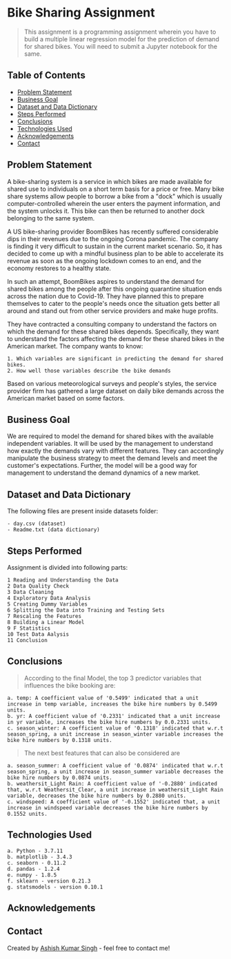 # Bike Sharing Assignment
> This assignment is a programming assignment wherein you have to build a multiple linear regression model for the prediction of demand for shared bikes. You will need to submit a Jupyter notebook for the same. 

## Table of Contents
* [Problem Statement](#problem-statement)
* [Business Goal](#business-goal)
* [Dataset and Data Dictionary](#dataset-and-data-dictionary)
* [Steps Performed](#steps-performed)
* [Conclusions](#conclusions)
* [Technologies Used](#technologies-used)
* [Acknowledgements](#acknowledgements)
* [Contact](#contact)

<!-- You can include any other section that is pertinent to your problem -->

## Problem Statement
A bike-sharing system is a service in which bikes are made available for shared use to individuals on a short term basis for a price or free. Many bike share systems allow people to borrow a bike from a "dock" which is usually computer-controlled wherein the user enters the payment information, and the system unlocks it. This bike can then be returned to another dock belonging to the same system.

A US bike-sharing provider BoomBikes has recently suffered considerable dips in their revenues due to the ongoing Corona pandemic. The company is finding it very difficult to sustain in the current market scenario. So, it has decided to come up with a mindful business plan to be able to accelerate its revenue as soon as the ongoing lockdown comes to an end, and the economy restores to a healthy state. 

In such an attempt, BoomBikes aspires to understand the demand for shared bikes among the people after this ongoing quarantine situation ends across the nation due to Covid-19. They have planned this to prepare themselves to cater to the people's needs once the situation gets better all around and stand out from other service providers and make huge profits.

They have contracted a consulting company to understand the factors on which the demand for these shared bikes depends. Specifically, they want to understand the factors affecting the demand for these shared bikes in the American market. The company wants to know:

    1. Which variables are significant in predicting the demand for shared bikes.
    2. How well those variables describe the bike demands
	
Based on various meteorological surveys and people's styles, the service provider firm has gathered a large dataset on daily bike demands across the American market based on some factors. 

<!-- You don't have to answer all the questions - just the ones relevant to your project. -->

## Business Goal
We are required to model the demand for shared bikes with the available independent variables. It will be used by the management to understand how exactly the demands vary with different features. They can accordingly manipulate the business strategy to meet the demand levels and meet the customer's expectations. Further, the model will be a good way for management to understand the demand dynamics of a new market.

## Dataset and Data Dictionary
The following files are present inside datasets folder:

    - day.csv (dataset)
    - Readme.txt (data dictionary)

## Steps Performed
Assignment is divided into following parts:

	1 Reading and Understanding the Data
	2 Data Quality Check
	3 Data Cleaning
	4 Exploratory Data Analysis
	5 Creating Dummy Variables
	6 Splitting the Data into Training and Testing Sets
	7 Rescaling the Features
	8 Building a Linear Model
	9 F Statistics
	10 Test Data Aalysis
	11 Conclusion

## Conclusions
> According to the final Model, the top 3 predictor variables that influences the bike booking are:
	
	a. temp: A coefficient value of '0.5499' indicated that a unit increase in temp variable, increases the bike hire numbers by 0.5499 units.
	b. yr: A coefficient value of '0.2331' indicated that a unit increase in yr variable, increases the bike hire numbers by 0.0.2331 units.
	c. season_winter: A coefficient value of '0.1318' indicated that w.r.t season_spring, a unit increase in season_winter variable increases the bike hire numbers by 0.1318 units.

> The next best features that can also be considered are

	a. season_summer: A coefficient value of '0.0874' indicated that w.r.t season_spring, a unit increase in season_summer variable decreases the bike hire numbers by 0.0874 units.
	b. weathersit_Light Rain: A coefficient value of '-0.2880' indicated that, w.r.t Weathersit_Clear, a unit increase in weathersit_Light Rain variable, decreases the bike hire numbers by 0.2880 units.
	c. windspeed: A coefficient value of '-0.1552' indicated that, a unit increase in windspeed variable decreases the bike hire numbers by 0.1552 units.

## Technologies Used
	a. Python - 3.7.11
	b. matplotlib - 3.4.3
	c. seaborn - 0.11.2
	d. pandas - 1.2.4
	e. numpy - 1.8.5
	f. sklearn - version 0.21.3
	g. statsmodels - version 0.10.1

<!-- As the libraries versions keep on changing, it is recommended to mention the version of library used in this project -->
## Acknowledgements

## Contact
Created by [Ashish Kumar Singh](https://github.com/ashish0688) - feel free to contact me!




